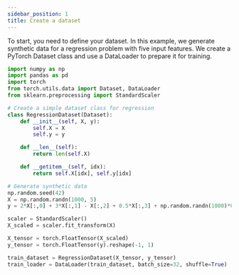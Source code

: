 ```yaml
---
sidebar_position: 1
title: Create a dataset
---
```



To start, you need to define your dataset. In this example, we generate synthetic data for a regression problem with five input features. We create a PyTorch Dataset class and use a DataLoader to prepare it for training.

```python
import numpy as np
import pandas as pd
import torch
from torch.utils.data import Dataset, DataLoader
from sklearn.preprocessing import StandardScaler

# Create a simple dataset class for regression
class RegressionDataset(Dataset):
    def __init__(self, X, y):
        self.X = X
        self.y = y

    def __len__(self):
        return len(self.X)

    def __getitem__(self, idx):
        return self.X[idx], self.y[idx]

# Generate synthetic data
np.random.seed(42)
X = np.random.randn(1000, 5)
y = 2*X[:,0] + 3*X[:,1] - X[:,2] + 0.5*X[:,3] + np.random.randn(1000)*0.1

scaler = StandardScaler()
X_scaled = scaler.fit_transform(X)

X_tensor = torch.FloatTensor(X_scaled)
y_tensor = torch.FloatTensor(y).reshape(-1, 1)

train_dataset = RegressionDataset(X_tensor, y_tensor)
train_loader = DataLoader(train_dataset, batch_size=32, shuffle=True)
```
